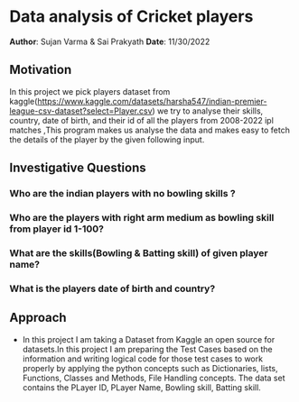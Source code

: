 # Data analysis of Cricket players

**Author**: Sujan Varma & Sai Prakyath 
**Date**: 11/30/2022


## Motivation 

In this project we pick players dataset from kaggle(https://www.kaggle.com/datasets/harsha547/indian-premier-league-csv-dataset?select=Player.csv)
we try to analyse their skills, country, date of birth, and their id of all the players from 2008-2022 ipl matches ,This program makes us
analyse the data and makes easy to fetch the details of the player by the given following input.


## Investigative Questions 


### Who are the indian players with no bowling skills ?

### Who are the players with right arm medium as bowling skill from player id 1-100?

### What are the skills(Bowling & Batting skill) of given player name?

### What is the players date of birth and country?



## Approach 

* In this project I am taking a Dataset from Kaggle an open source for datasets.In this project I am preparing the Test Cases based on the information and 
  writing logical code for those test cases to work properly by applying the python concepts such as Dictionaries, lists, Functions, Classes and Methods, 
  File Handling concepts. The data set contains the PLayer ID, PLayer Name, Bowling skill, Batting skill. 
 

